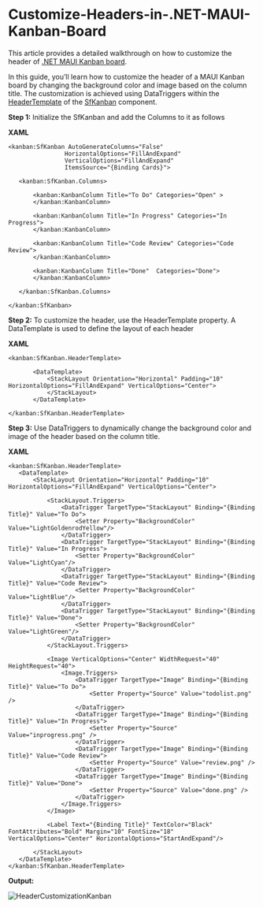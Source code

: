 # Customize-Headers-in-.NET-MAUI-Kanban-Board
This article provides a detailed walkthrough on how to customize the header of [.NET MAUI Kanban board](https://www.syncfusion.com/maui-controls/maui-kanban).

In this guide, you’ll learn how to customize the header of a MAUI Kanban board by changing the background color and image based on the column title. The customization is achieved using DataTriggers within the [HeaderTemplate](https://help.syncfusion.com/cr/maui/Syncfusion.Maui.Kanban.SfKanban.html#Syncfusion_Maui_Kanban_SfKanban_HeaderTemplate) of the [SfKanban](https://help.syncfusion.com/cr/maui/Syncfusion.Maui.Kanban.SfKanban.html) component.

**Step 1:** Initialize the SfKanban and add the Columns to it as follows

**XAML**

```
<kanban:SfKanban AutoGenerateColumns="False" 
                HorizontalOptions="FillAndExpand" 
                VerticalOptions="FillAndExpand" 
                ItemsSource="{Binding Cards}">

   <kanban:SfKanban.Columns>

       <kanban:KanbanColumn Title="To Do" Categories="Open" >
       </kanban:KanbanColumn>

       <kanban:KanbanColumn Title="In Progress" Categories="In Progress">
       </kanban:KanbanColumn>

       <kanban:KanbanColumn Title="Code Review" Categories="Code Review">
       </kanban:KanbanColumn>

       <kanban:KanbanColumn Title="Done"  Categories="Done">
       </kanban:KanbanColumn>

   </kanban:SfKanban.Columns>

</kanban:SfKanban>
```

**Step 2:** To customize the header, use the HeaderTemplate property. A DataTemplate is used to define the layout of each header

**XAML**

```
<kanban:SfKanban.HeaderTemplate>

       <DataTemplate>
           <StackLayout Orientation="Horizontal" Padding="10" HorizontalOptions="FillAndExpand" VerticalOptions="Center">
           </StackLayout>
       </DataTemplate>

</kanban:SfKanban.HeaderTemplate>
```

**Step 3:** Use DataTriggers to dynamically change the background color and image of the header based on the column title.

**XAML**

```
<kanban:SfKanban.HeaderTemplate>
   <DataTemplate>
       <StackLayout Orientation="Horizontal" Padding="10" HorizontalOptions="FillAndExpand" VerticalOptions="Center">

           <StackLayout.Triggers>
               <DataTrigger TargetType="StackLayout" Binding="{Binding Title}" Value="To Do">
                   <Setter Property="BackgroundColor" Value="LightGoldenrodYellow"/>
               </DataTrigger>
               <DataTrigger TargetType="StackLayout" Binding="{Binding Title}" Value="In Progress">
                   <Setter Property="BackgroundColor" Value="LightCyan"/>
               </DataTrigger>
               <DataTrigger TargetType="StackLayout" Binding="{Binding Title}" Value="Code Review">
                   <Setter Property="BackgroundColor" Value="LightBlue"/>
               </DataTrigger>
               <DataTrigger TargetType="StackLayout" Binding="{Binding Title}" Value="Done">
                   <Setter Property="BackgroundColor" Value="LightGreen"/>
               </DataTrigger>
           </StackLayout.Triggers>

           <Image VerticalOptions="Center" WidthRequest="40" HeightRequest="40">
               <Image.Triggers>
                   <DataTrigger TargetType="Image" Binding="{Binding Title}" Value="To Do">
                       <Setter Property="Source" Value="todolist.png" />
                   </DataTrigger>
                   <DataTrigger TargetType="Image" Binding="{Binding Title}" Value="In Progress">
                       <Setter Property="Source" Value="inprogress.png" />
                   </DataTrigger>
                   <DataTrigger TargetType="Image" Binding="{Binding Title}" Value="Code Review">
                       <Setter Property="Source" Value="review.png" />
                   </DataTrigger>
                   <DataTrigger TargetType="Image" Binding="{Binding Title}" Value="Done">
                       <Setter Property="Source" Value="done.png" />
                   </DataTrigger>
               </Image.Triggers>
           </Image>

           <Label Text="{Binding Title}" TextColor="Black" FontAttributes="Bold" Margin="10" FontSize="18" VerticalOptions="Center" HorizontalOptions="StartAndExpand"/>

       </StackLayout>
   </DataTemplate>
</kanban:SfKanban.HeaderTemplate>
```

**Output:**

![HeaderCustomizationKanban](https://github.com/user-attachments/assets/d1e049d2-e50b-4cff-9ab9-515289c57922)
